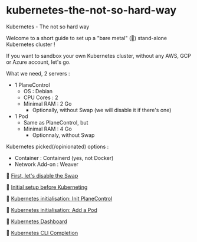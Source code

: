 # kubernetes-the-not-so-hard-way

Kubernetes - The not so hard way

Welcome to a short guide to set up a "bare metal" (:metal:) stand-alone Kubernetes cluster !

If you want to sandbox your own Kubernetes cluster, without any AWS, GCP or Azure account, let's go.

What we need, 2 servers :
 * 1 PlaneControl
   * OS : Debian
   * CPU Cores : 2
   * Minimal RAM : 2 Go
     * Optionally, without Swap (we will disable it if there's one)
 * 1 Pod
   * Same as PlaneControl, but
   * Minimal RAM : 4 Go
     * Optionnaly, without Swap

Kubernetes picked(/opinionated) options :
 * Container : Containerd (yes, not Docker)
 * Network Add-on : Weaver

:footprints: [First, let's disable the Swap](00_InitialSteps_All_DisableSwap.md)

:footprints: [Initial setup before Kuberneting](01_InitialSteps_All_Install.md)

:footprints: [Kubernetes initialisation: Init PlaneControl](02_Kubernetes_Init.md)

:footprints: [Kubernetes initialisation: Add a Pod](03_Kubernetes_Pod_Join.md)

:footprints: [Kubernetes Dashboard](04_Kubernetes_Dashboard.md)

:footprints: [Kubernetes CLI Completion](05_Kubernetes_CLI_Completion.md)

